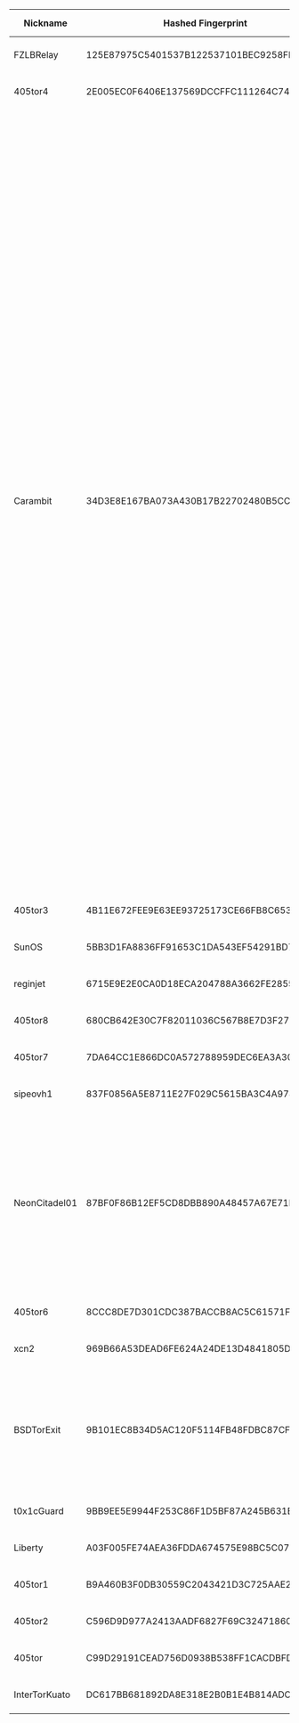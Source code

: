 | Nickname |  Hashed Fingerprint	| Or Addresses | Contact | Running | Flags | Last Seen | First Seen | Last Restarted | Advertised Bandwidth | Platform | Version | Version Status | Recommended Version | Verified hostnames | Exit policy |
|---|---|---|---|---|---|---|---|---|---|---|---|---|---|---|---|
|FZLBRelay | 125E87975C5401537B122537101BEC9258FB86F8 | ["129.146.187.135:443"] | N/A | true | Running, V2Dir, Valid | 2025-10-08 20:00:00 | 2025-10-08 18:00:00 | 2025-10-08 16:56:57 | 0 | Tor 0.4.8.18 on Linux | 0.4.8.18 | recommended | true | N/A | ["reject *:*"]|
|405tor4 | 2E005EC0F6406E137569DCCFFC111264C744504C | ["107.208.159.58:9004"] | N/A | true | Running, V2Dir, Valid | 2025-10-08 20:00:00 | 2025-10-08 02:00:00 | 2025-10-08 03:44:31 | 0 | Tor 0.4.8.10 on Linux | 0.4.8.10 | recommended | true | ["107-208-159-58.lightspeed.okcbok.sbcglobal.net"] | ["reject *:*"]|
|Carambit | 34D3E8E167BA073A430B17B22702480B5CC659B5 | ["84.247.176.213:443","[2a02:c207:2284:5299::1]:443"] | rain1964@icloud.com | true | BadExit, MiddleOnly, Running, Valid | 2025-10-08 20:00:00 | 2025-10-08 09:00:00 | 2025-10-08 08:19:59 | 0 | Tor 0.4.8.18 on Linux | 0.4.8.18 | recommended | true | ["vmi2845299.contaboserver.net"] | ["reject 0.0.0.0/8:*","reject 169.254.0.0/16:*","reject 127.0.0.0/8:*","reject 192.168.0.0/16:*","reject 10.0.0.0/8:*","reject 172.16.0.0/12:*","reject 84.247.176.213:*","accept *:20-22","accept *:43","accept *:53","accept *:79-81","accept *:194","accept *:220","accept *:389","accept *:443","accept *:465","accept *:531","accept *:543-544","accept *:554","accept *:563","accept *:587","accept *:636","accept *:706","accept *:853","accept *:873","accept *:902-904","accept *:981","accept *:989-995","accept *:1194","accept *:1220","accept *:1293","accept *:1500","accept *:1533","accept *:1677","accept *:1723","accept *:1755","accept *:1863","accept *:2082","accept *:2083","accept *:2086-2087","accept *:2095-2096","accept *:2102-2104","accept *:3128","accept *:3690","accept *:4321","accept *:4643","accept *:5050","accept *:5190","accept *:5222-5223","accept *:5228","accept *:5900","accept *:6660-6669","accept *:6679","accept *:6697","accept *:8000","accept *:8008","accept *:8074","accept *:8080","accept *:8082","accept *:8087-8088","accept *:8332-8333","accept *:8443","accept *:8888","accept *:9418","accept *:9999","accept *:10000","accept *:11371","accept *:19294","accept *:19638","accept *:50002","accept *:64738","reject *:*"]|
|405tor3 | 4B11E672FEE9E63EE93725173CE66FB8C65302B8 | ["107.208.159.58:9002"] | N/A | true | Running, V2Dir, Valid | 2025-10-08 20:00:00 | 2025-10-08 01:00:00 | 2025-10-08 04:01:23 | 0 | Tor 0.4.8.10 on Linux | 0.4.8.10 | recommended | true | ["107-208-159-58.lightspeed.okcbok.sbcglobal.net"] | ["reject *:*"]|
|SunOS | 5BB3D1FA8836FF91653C1DA543EF54291BD7522A | ["193.124.44.87:8443"] | N/A | true | Running, V2Dir, Valid | 2025-10-08 20:00:00 | 2025-10-08 19:00:00 | 2025-10-08 17:17:54 | 0 | Tor 0.4.8.18 on Linux | 0.4.8.18 | recommended | true | N/A | ["reject *:*"]|
|reginjet | 6715E9E2E0CA0D18ECA204788A3662FE2855E30A | ["82.165.174.149:443","[2a02:2479:7b:d400::1]:443"] | ichbinbesseralsdu123@mail.de | true | Running, V2Dir, Valid | 2025-10-08 20:00:00 | 2025-10-08 08:00:00 | 2025-10-08 07:57:23 | 0 | Tor 0.4.8.16 on Linux | 0.4.8.16 | recommended | true | ["ip82-165-174-149.pbiaas.com"] | ["reject *:*"]|
|405tor8 | 680CB642E30C7F82011036C567B8E7D3F27D0099 | ["107.208.159.58:9008"] | N/A | true | Running, V2Dir, Valid | 2025-10-08 20:00:00 | 2025-10-08 04:00:00 | 2025-10-08 03:07:31 | 0 | Tor 0.4.8.10 on Linux | 0.4.8.10 | recommended | true | ["107-208-159-58.lightspeed.okcbok.sbcglobal.net"] | ["reject *:*"]|
|405tor7 | 7DA64CC1E866DC0A572788959DEC6EA3A30E8771 | ["107.208.159.58:9007"] | N/A | true | Running, V2Dir, Valid | 2025-10-08 20:00:00 | 2025-10-08 03:00:00 | 2025-10-08 02:41:42 | 0 | Tor 0.4.8.10 on Linux | 0.4.8.10 | recommended | true | ["107-208-159-58.lightspeed.okcbok.sbcglobal.net"] | ["reject *:*"]|
|sipeovh1 | 837F0856A5E8711E27F029C5615BA3C4A97850B6 | ["188.165.226.228:9001","[2001:41d0:2:ade4::1]:9001"] | / | true | Running, V2Dir, Valid | 2025-10-08 20:00:00 | 2025-10-08 12:00:00 | 2025-10-08 11:02:23 | 0 | Tor 0.4.8.19 on Linux | 0.4.8.19 | recommended | true | ["sipe.ovh"] | ["reject *:*"]|
|NeonCitadel01 | 87BF0F86B12EF5CD8DBB890A48457A67E71EDFF2 | ["23.137.254.142:443"] | peter_bents__gmail__com | true | BadExit, MiddleOnly, Running, Valid | 2025-10-08 20:00:00 | 2025-10-08 07:00:00 | 2025-10-08 06:47:25 | 0 | Tor 0.4.8.18 on Linux | 0.4.8.18 | recommended | true | N/A | ["reject 0.0.0.0/8:*","reject 169.254.0.0/16:*","reject 127.0.0.0/8:*","reject 192.168.0.0/16:*","reject 10.0.0.0/8:*","reject 172.16.0.0/12:*","reject 23.137.254.142:*","reject *:25","reject *:465","reject *:587","reject *:110","reject *:143","reject *:993","reject *:995","reject *:6881-6999","reject *:51413","reject *:8999","accept *:*"]|
|405tor6 | 8CCC8DE7D301CDC387BACCB8AC5C61571F205F83 | ["107.208.159.58:9006"] | N/A | true | Running, V2Dir, Valid | 2025-10-08 20:00:00 | 2025-10-08 03:00:00 | 2025-10-08 02:18:47 | 0 | Tor 0.4.8.10 on Linux | 0.4.8.10 | recommended | true | ["107-208-159-58.lightspeed.okcbok.sbcglobal.net"] | ["reject *:*"]|
|xcn2 | 969B66A53DEAD6FE624A24DE13D4841805D96065 | ["88.214.56.223:9001"] | N/A | true | Running, Valid | 2025-10-08 20:00:00 | 2025-10-08 08:00:00 | 2025-10-08 06:51:14 | 0 | Tor 0.4.8.16 on Linux | 0.4.8.16 | recommended | true | ["yellow-swan-76573.zap.cloud"] | ["reject *:*"]|
|BSDTorExit | 9B101EC8B34D5AC120F5114FB48FDBC87CFB9383 | ["38.135.24.176:443","[2602:f6f6:2:a27::5]:443"] | bsdtorexit@blackbird.info | true | Exit, Running, V2Dir, Valid | 2025-10-08 20:00:00 | 2025-10-08 17:00:00 | 2025-10-08 16:22:14 | 0 | Tor 0.4.8.18 on FreeBSD | 0.4.8.18 | recommended | true | N/A | ["reject 0.0.0.0/8:*","reject 169.254.0.0/16:*","reject 127.0.0.0/8:*","reject 192.168.0.0/16:*","reject 10.0.0.0/8:*","reject 172.16.0.0/12:*","reject 38.135.24.176:*","accept *:53","accept *:80","accept *:443","accept *:8080","reject *:*"]|
|t0x1cGuard | 9BB9EE5E9944F253C86F1D5BF87A245B631E97DC | ["216.49.124.81:9002"] | toxichemicals@proton.me | true | Running, V2Dir, Valid | 2025-10-08 20:00:00 | 2025-10-08 17:00:00 | 2025-10-08 15:54:26 | 0 | Tor 0.4.8.19 on Linux | 0.4.8.19 | recommended | true | N/A | ["reject *:*"]|
|Liberty | A03F005FE74AEA36FDDA674575E98BC5C07FD742 | ["155.2.194.51:37412"] | none | true | Running, V2Dir, Valid | 2025-10-08 20:00:00 | 2025-10-08 17:00:00 | 2025-10-08 16:46:11 | 0 | Tor 0.4.8.18 on Linux | 0.4.8.18 | recommended | true | N/A | ["reject *:*"]|
|405tor1 | B9A460B3F0DB30559C2043421D3C725AAE24D222 | ["107.208.159.58:9003"] | N/A | true | Running, V2Dir, Valid | 2025-10-08 20:00:00 | 2025-10-08 01:00:00 | 2025-10-08 03:53:05 | 0 | Tor 0.4.8.10 on Linux | 0.4.8.10 | recommended | true | ["107-208-159-58.lightspeed.okcbok.sbcglobal.net"] | ["reject *:*"]|
|405tor2 | C596D9D977A2413AADF6827F69C324718600D22B | ["107.208.159.58:9001"] | N/A | true | Running, V2Dir, Valid | 2025-10-08 20:00:00 | 2025-10-08 01:00:00 | 2025-10-08 03:56:02 | 0 | Tor 0.4.8.10 on Linux | 0.4.8.10 | recommended | true | ["107-208-159-58.lightspeed.okcbok.sbcglobal.net"] | ["reject *:*"]|
|405tor | C99D29191CEAD756D0938B538FF1CACDBFDAD584 | ["107.208.159.58:9005"] | N/A | true | Running, V2Dir, Valid | 2025-10-08 20:00:00 | 2025-10-08 03:00:00 | 2025-10-08 01:52:05 | 0 | Tor 0.4.8.10 on Linux | 0.4.8.10 | recommended | true | ["107-208-159-58.lightspeed.okcbok.sbcglobal.net"] | ["reject *:*"]|
|InterTorKuato | DC617BB681892DA8E318E2B0B1E4B814ADCAC8E3 | ["87.222.108.30:9001"] | inter@elmail.com | true | Running, V2Dir, Valid | 2025-10-08 20:00:00 | 2025-10-08 17:00:00 | 2025-10-08 16:38:14 | 0 | Tor 0.4.8.18 on Linux | 0.4.8.18 | recommended | true | ["30.108.222.87.dynamic.jazztel.es"] | ["reject *:*"]|
